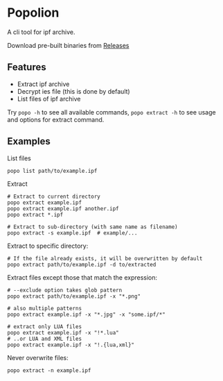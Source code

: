 # Popolion

A cli tool for ipf archive.

Download pre-built binaries from
[Releases](https://github.com/honnip/popolion/releases)

## Features

- Extract ipf archive
- Decrypt ies file (this is done by default)
- List files of ipf archive

Try `popo -h` to see all available commands, `popo extract -h` to see usage and
options for extract command.

## Examples

List files

```shell
popo list path/to/example.ipf
```

Extract

```shell
# Extract to current directory
popo extract example.ipf
popo extract example.ipf another.ipf
popo extract *.ipf

# Extract to sub-directory (with same name as filename)
popo extract -s example.ipf  # example/...
```

Extract to specific directory:

```shell
# If the file already exists, it will be overwritten by default
popo extract path/to/example.ipf -d to/extracted
```

Extract files except those that match the expression:

```shell
# --exclude option takes glob pattern
popo extract path/to/example.ipf -x "*.png"

# also multiple patterns
popo extract example.ipf -x "*.jpg" -x "some.ipf/*"

# extract only LUA files
popo extract example.ipf -x "!*.lua"
# ..or LUA and XML files
popo extract example.ipf -x "!.{lua,xml}"
```

Never overwrite files:

```shell
popo extract -n example.ipf
```
